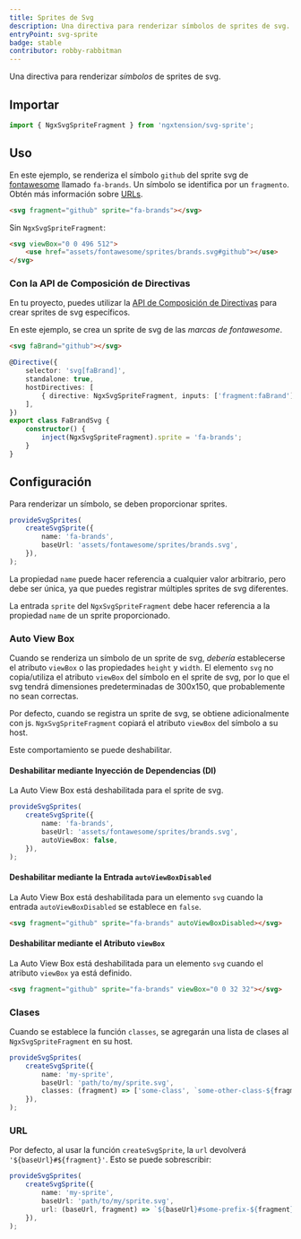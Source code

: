 ```yaml
---
title: Sprites de Svg
description: Una directiva para renderizar símbolos de sprites de svg.
entryPoint: svg-sprite
badge: stable
contributor: robby-rabbitman
---
```


Una directiva para renderizar _símbolos_ de sprites de svg.

## Importar

```typescript
import { NgxSvgSpriteFragment } from 'ngxtension/svg-sprite';
```

## Uso

En este ejemplo, se renderiza el símbolo `github` del sprite svg de [fontawesome](https://fontawesome.com/) llamado `fa-brands`. Un símbolo se identifica por un `fragmento`. Obtén más información sobre [URLs](https://svgwg.org/svg2-draft/linking.html#URLReference).

```html
<svg fragment="github" sprite="fa-brands"></svg>
```

Sin `NgxSvgSpriteFragment`:

```html
<svg viewBox="0 0 496 512">
	<use href="assets/fontawesome/sprites/brands.svg#github"></use>
</svg>
```

### Con la API de Composición de Directivas

En tu proyecto, puedes utilizar la [API de Composición de Directivas](https://angular.io/guide/directive-composition-api) para crear sprites de svg específicos.

En este ejemplo, se crea un sprite de svg de las _marcas de fontawesome_.

```html
<svg faBrand="github"></svg>
```

```ts
@Directive({
	selector: 'svg[faBrand]',
	standalone: true,
	hostDirectives: [
		{ directive: NgxSvgSpriteFragment, inputs: ['fragment:faBrand'] },
	],
})
export class FaBrandSvg {
	constructor() {
		inject(NgxSvgSpriteFragment).sprite = 'fa-brands';
	}
}
```

## Configuración

Para renderizar un símbolo, se deben proporcionar sprites.

```ts
provideSvgSprites(
	createSvgSprite({
		name: 'fa-brands',
		baseUrl: 'assets/fontawesome/sprites/brands.svg',
	}),
);
```

La propiedad `name` puede hacer referencia a cualquier valor arbitrario, pero debe ser única, ya que puedes registrar múltiples sprites de svg diferentes.

La entrada `sprite` del `NgxSvgSpriteFragment` debe hacer referencia a la propiedad `name` de un sprite proporcionado.

### Auto View Box

Cuando se renderiza un símbolo de un sprite de svg, _debería_ establecerse el atributo `viewBox` o las propiedades `height` y `width`. El elemento `svg` no copia/utiliza el atributo `viewBox` del símbolo en el sprite de svg, por lo que el svg tendrá dimensiones predeterminadas de 300x150, que probablemente no sean correctas.

Por defecto, cuando se registra un sprite de svg, se obtiene adicionalmente con js. `NgxSvgSpriteFragment` copiará el atributo `viewBox` del símbolo a su host.

Este comportamiento se puede deshabilitar.

#### Deshabilitar mediante Inyección de Dependencias (DI)

La Auto View Box está deshabilitada para el sprite de svg.

```ts
provideSvgSprites(
	createSvgSprite({
		name: 'fa-brands',
		baseUrl: 'assets/fontawesome/sprites/brands.svg',
		autoViewBox: false,
	}),
);
```

#### Deshabilitar mediante la Entrada `autoViewBoxDisabled`

La Auto View Box está deshabilitada para un elemento `svg` cuando la entrada `autoViewBoxDisabled` se establece en `false`.

```html
<svg fragment="github" sprite="fa-brands" autoViewBoxDisabled></svg>
```

#### Deshabilitar mediante el Atributo `viewBox`

La Auto View Box está deshabilitada para un elemento `svg` cuando el atributo `viewBox` ya está definido.

```html
<svg fragment="github" sprite="fa-brands" viewBox="0 0 32 32"></svg>
```

### Clases

Cuando se establece la función `classes`, se agregarán una lista de clases al `NgxSvgSpriteFragment` en su host.

```ts
provideSvgSprites(
	createSvgSprite({
		name: 'my-sprite',
		baseUrl: 'path/to/my/sprite.svg',
		classes: (fragment) => ['some-class', `some-other-class-${fragment}`],
	}),
);
```

### URL

Por defecto, al usar la función `createSvgSprite`, la `url` devolverá `'${baseUrl}#${fragment}'`. Esto se puede sobrescribir:

```ts
provideSvgSprites(
	createSvgSprite({
		name: 'my-sprite',
		baseUrl: 'path/to/my/sprite.svg',
		url: (baseUrl, fragment) => `${baseUrl}#some-prefix-${fragment}`,
	}),
);
```
